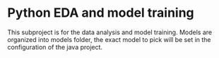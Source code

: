 # Python EDA and model training

This subproject is for the data analysis and model training.
Models are organized into models folder, the exact model to pick will be set in the configuration of the java project.

